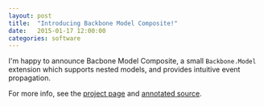 ```yaml
---
layout: post
title:  "Introducing Backbone Model Composite!"
date:   2015-01-17 12:00:00
categories: software
---
```


I'm happy to announce Bacbone Model Composite, a small `Backbone.Model` extension which 
supports nested models, and provides intuitive event propagation.

For more info, see the [project page](http://samolsen.github.io/backbone-model-composite/)
and [annotated source](http://samolsen.github.io/backbone-model-composite/docs/backbone-model-composite.html).
